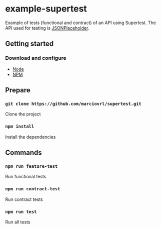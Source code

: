 # example-supertest

Example of tests (functional and contract) of an API using Supertest. The API used for testing is [JSONPlaceholder](https://jsonplaceholder.typicode.com/).

## Getting started

### Download and configure

- [Node](https://nodejs.org/en/)<br>
- [NPM](https://www.npmjs.com/)<br>

## Prepare

### `git clone https://github.com/marciovrl/supertest.git`

Clone the project

### `npm install`

Install the dependencies

## Commands

### `npm run feature-test`

Run functional tests

### `npm run contract-test`

Run contract tests

### `npm run test`

Run all tests
